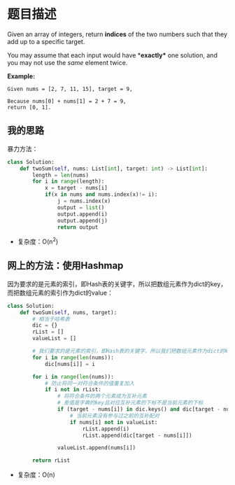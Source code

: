 # 题目描述

Given an array of integers, return **indices** of the two numbers such that they add up to a specific target.

You may assume that each input would have ***exactly\*** one solution, and you may not use the *same* element twice.

**Example:**

```
Given nums = [2, 7, 11, 15], target = 9,

Because nums[0] + nums[1] = 2 + 7 = 9,
return [0, 1].
```

## 我的思路

暴力方法：

```python
class Solution:
    def twoSum(self, nums: List[int], target: int) -> List[int]:
        length = len(nums)
        for i in range(length):
            x = target - nums[i]
            if(x in nums and nums.index(x)!= i):
                j = nums.index(x)
                output = list()
                output.append(i)
                output.append(j)
                return output
```

+ 复杂度：O(n<sup>2</sup>)

## 网上的方法：使用Hashmap

因为要求的是元素的索引，即Hash表的关键字，所以把数组元素作为dict的key，而把数组元素的索引作为dict的value：

```python
class Solution:
    def twoSum(self, nums, target):
        # 相当于哈希表
        dic = {}
        rList = []
        valueList = []

        # 我们要求的是元素的索引，即Hash表的关键字，所以我们把数组元素作为dict的key，而把数组元素的索引作为dict的value
        for i in range(len(nums)):
            dic[nums[i]] = i

        for i in range(len(nums)):
            # 防止将同一对符合条件的值重复加入
            if i not in rList:
                # 将符合条件的两个元素成为互补元素
                # 差值是字典的key且对应互补元素的下标不是当前元素的下标
                if (target - nums[i]) in dic.keys() and dic[target - nums[i]] != i:
                    # 当前元素没有参与过之前的互补配对
                    if nums[i] not in valueList:
                        rList.append(i)
                        rList.append(dic[target - nums[i]])

                valueList.append(nums[i])

        return rList  
```

+ 复杂度：O(n)



